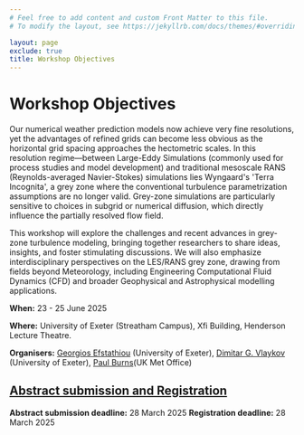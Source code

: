 ```yaml
---
# Feel free to add content and custom Front Matter to this file.
# To modify the layout, see https://jekyllrb.com/docs/themes/#overriding-theme-defaults

layout: page
exclude: true
title: Workshop Objectives
---
```


# Workshop Objectives

Our numerical weather prediction models now achieve very fine resolutions, yet the advantages of refined grids can become less obvious as the horizontal grid spacing approaches the hectometric scales. In this resolution regime—between Large-Eddy Simulations (commonly used for process studies and model development) and traditional mesoscale RANS (Reynolds-averaged Navier-Stokes) simulations lies Wyngaard's 'Terra Incognita', a grey zone where the conventional turbulence parametrization assumptions are no longer valid. Grey-zone simulations are particularly sensitive to choices in subgrid or numerical diffusion, which directly influence the partially resolved flow field.

This workshop will explore the challenges and recent advances in grey-zone turbulence modeling, bringing together researchers to share ideas, insights, and foster stimulating discussions. We will also emphasize interdisciplinary perspectives on the LES/RANS grey zone, drawing from fields beyond Meteorology, including Engineering Computational Fluid Dynamics (CFD) and broader Geophysical and Astrophysical modelling applications.

**When:** 23 - 25 June 2025

**Where:** University of Exeter (Streatham Campus), Xfi Building, Henderson Lecture Theatre.

**Organisers:** [Georgios Efstathiou](https://experts.exeter.ac.uk/23647-georgios-efstathiou) (University of Exeter),
                [Dimitar G. Vlaykov](https://experts.exeter.ac.uk/27895-dimitar-vlaykov) (University of Exeter),
                [Paul Burns](https://www.metoffice.gov.uk/research/people/paul-burns)(UK Met Office)


## [Abstract submission and Registration](https://forms.office.com/e/Z6Mr44zVRG)

**Abstract submission deadline:** 28 March 2025
**Registration deadline:** 28 March 2025
